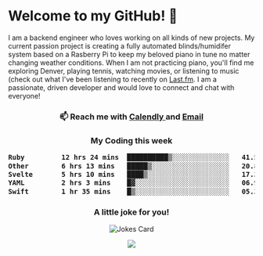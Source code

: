 <h1> Welcome to my GitHub! 👋 </h1>


  I am a backend engineer who loves working on all kinds of new projects. My current passion project is creating a fully automated blinds/humidifer system based on a Rasberry Pi to keep my beloved piano in tune no matter changing weather conditions. When I am not practicing piano, you'll find me exploring Denver, playing tennis, watching movies, or listening to music (check out what I've been listening to recently on [Last.fm](https://www.last.fm/user/mballa000). I am a passionate, driven developer and would love to connect and chat with everyone!

<h3 align = "center"> 📫 Reach me with <a href = "https://calendly.com/msbrandt00/30min"> Calendly </a> and <a href="mailto:msbrandt00@gmail.com">Email</a> 
 </h3>


 
<div align = "center"
[![Anurag's GitHub stats](https://github-readme-stats.vercel.app/api?username=mbrandt00)](https://github.com/anuraghazra/github-readme-stats)
          </div>
<h3 align="center">
  My Coding this week
<!--START_SECTION:waka-->

```txt
Ruby         12 hrs 24 mins  ██████████▒░░░░░░░░░░░░░░   41.50 %
Other        6 hrs 13 mins   █████▒░░░░░░░░░░░░░░░░░░░   20.82 %
Svelte       5 hrs 10 mins   ████▒░░░░░░░░░░░░░░░░░░░░   17.30 %
YAML         2 hrs 3 mins    █▓░░░░░░░░░░░░░░░░░░░░░░░   06.90 %
Swift        1 hr 35 mins    █▒░░░░░░░░░░░░░░░░░░░░░░░   05.34 %
```

<!--END_SECTION:waka-->

### A little joke for you!

![Jokes Card](https://readme-jokes.vercel.app/api?hideBorder)

<a href="https://www.linkedin.com/in/mbrandt00/"><img src="https://img.shields.io/badge/linkedin-%230077B5.svg?&style=for-the-badge&logo=linkedin&logoColor=white" /></a>

